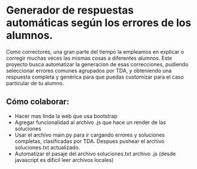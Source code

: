 # Generador de respuestas automáticas según los errores de los alumnos.
Como correctores, una gran parte del tiempo la empleamos en explicar o corregir muchas veces las mismas cosas a diferentes alumnos. Este proyecto busca automatizar la generacion de esas correcciones, pudiendo seleccionar errores comunes agrupados por TDA, y obteniendo una respuesta completa y genérica para que puedas customizar para el caso particular de tu alumno.

## Cómo colaborar:
- Hacer mas linda la web que usa bootstrap
- Agregar funcionalidad al archivo .js que hace un render de las soluciones
- Usar el archivo main.py para ir cargando errores y soluciones completas, clasificadas por TDA. Despues pushear el archivo soluciones.txt actualizado.
- Automatizar el pasaje del archivo soluciones.txt archivo .js (desde javascript es dificil leer archivos locales)
